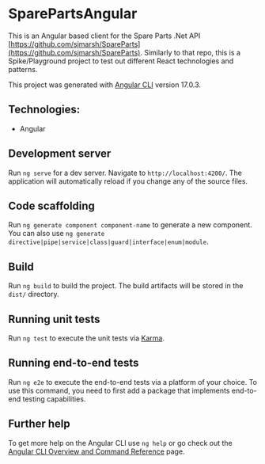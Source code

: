 # SparePartsAngular
This is an Angular based client for the Spare Parts .Net API [https://github.com/sjmarsh/SpareParts](https://github.com/sjmarsh/SpareParts).  Similarly to that repo, this is a Spike/Playground project to test out different React technologies and patterns.

This project was generated with [Angular CLI](https://github.com/angular/angular-cli) version 17.0.3.

## Technologies:
- Angular



## Development server

Run `ng serve` for a dev server. Navigate to `http://localhost:4200/`. The application will automatically reload if you change any of the source files.

## Code scaffolding

Run `ng generate component component-name` to generate a new component. You can also use `ng generate directive|pipe|service|class|guard|interface|enum|module`.

## Build

Run `ng build` to build the project. The build artifacts will be stored in the `dist/` directory.

## Running unit tests

Run `ng test` to execute the unit tests via [Karma](https://karma-runner.github.io).

## Running end-to-end tests

Run `ng e2e` to execute the end-to-end tests via a platform of your choice. To use this command, you need to first add a package that implements end-to-end testing capabilities.

## Further help

To get more help on the Angular CLI use `ng help` or go check out the [Angular CLI Overview and Command Reference](https://angular.io/cli) page.
